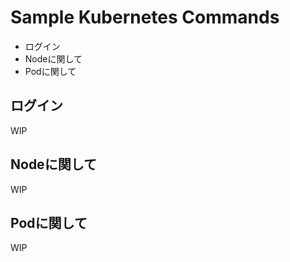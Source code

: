 # Sample Kubernetes Commands

+ ログイン
+ Nodeに関して
+ Podに関して

## ログイン

WIP

## Nodeに関して

WIP

## Podに関して

WIP
